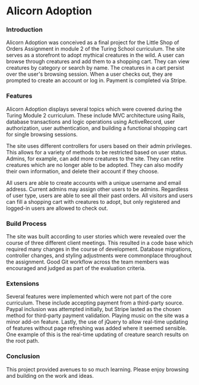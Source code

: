 # Alicorn Adoption

### Introduction

Alicorn Adoption was conceived as a final project for the Little Shop of Orders Assignment in module 2 of the Turing School curriculum. The site serves as a storefront to adopt mythical creatures in the wild. A user can browse through creatures and add them to a shopping cart. They can view creatures by category or search by name. The creatures in a cart persist over the user's browsing session. When a user checks out, they are prompted to create an account or log in. Payment is completed via Stripe. 

### Features

Alicorn Adoption displays several topics which were covered during the Turing Module 2 curriculum. These include MVC architecture using Rails, database transactions and logic operations using ActiveRecord, user authorization, user authentication, and building a functional shopping cart for single browsing sessions.

The site uses different controllers for users based on their admin privileges. This allows for a variety of methods to be restricted based on user status. Admins, for example, can add more creatures to the site. They can retire creatures which are no longer able to be adopted. They can also modify their own information, and delete their account if they choose. 

All users are able to create accounts with a unique username and email address. Current admins may assign other users to be admins. Regardless of user type, users are able to see all their past orders. All visitors and users can fill a shopping cart with creatures to adopt, but only registered and logged-in users are allowed to check out. 

### Build Process

The site was built according to user stories which were revealed over the course of three different client meetings. This resulted in a code base which required many changes in the course of development. Database migrations, controller changes, and styling adjustments were commonplace throughout the assignment. Good Git workflow across the team members was encouraged and judged as part of the evaluation criteria. 

### Extensions

Several features were implemented which were not part of the core curriculum. These include accepting payment from a third-party source. Paypal inclusion was attempted initially, but Stripe lasted as the chosen method for third-party payment validation. Playing music on the site was a minor add-on feature. Lastly, the use of jQuery to allow real-time updating of features without page refreshing was added where it seemed sensible. One example of this is the real-time updating of creature search results on the root path.

### Conclusion

This project provided avenues to so much learning. Please enjoy browsing and building on the work and ideas. 